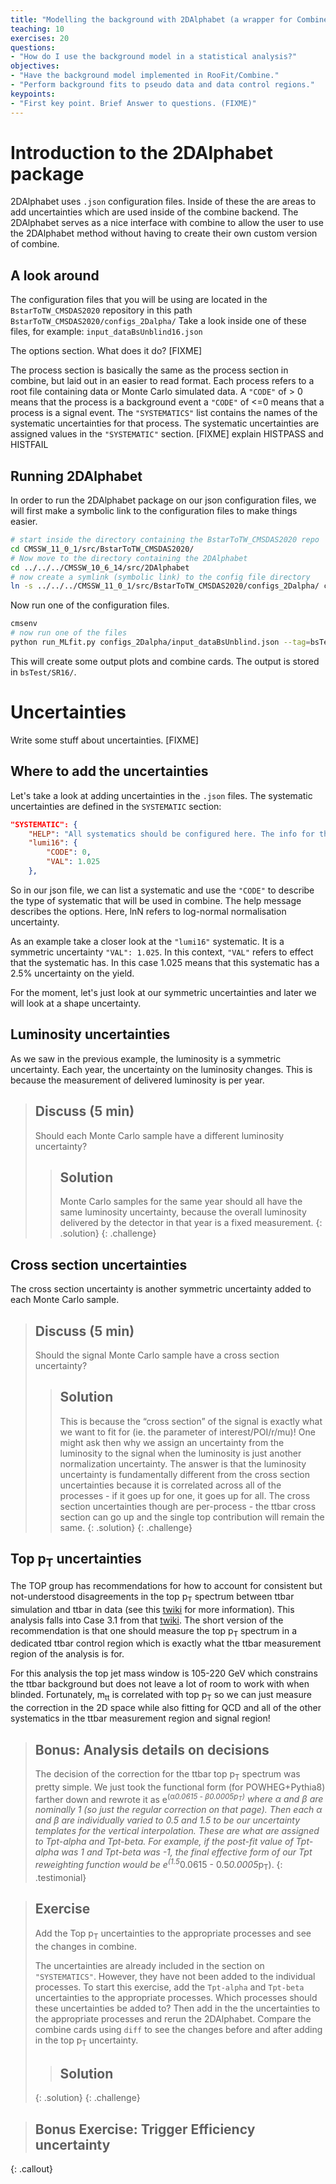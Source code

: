 ```yaml
---
title: "Modelling the background with 2DAlphabet (a wrapper for Combine)"
teaching: 10
exercises: 20
questions:
- "How do I use the background model in a statistical analysis?"
objectives:
- "Have the background model implemented in RooFit/Combine."
- "Perform background fits to pseudo data and data control regions."
keypoints:
- "First key point. Brief Answer to questions. (FIXME)"
---
```


# Introduction to the 2DAlphabet package

2DAlphabet uses `.json` configuration files. Inside of these the are areas to add uncertainties which are used 
inside of the combine backend. The 2DAlphabet serves as a nice interface with combine to allow the user to use 
the 2DAlphabet method without having to create their own custom version of combine.

## A look around

The configuration files that you will be using are located in the `BstarToTW_CMSDAS2020` repository in this path `BstarToTW_CMSDAS2020/configs_2Dalpha/`
Take a look inside one of these files, for example: `input_dataBsUnblind16.json`

The options section. What does it do? [FIXME]

The process section is basically the same as the process section in combine, but laid out in an easier to read format.
Each process refers to a root file containing data or Monte Carlo simulated data. A `"CODE"` of > 0 means that the process is a background event
a `"CODE"` of <=0 means that a process is a signal event. The `"SYSTEMATICS"` list contains the names of the systematic 
uncertainties for that process. The systematic uncertainties are assigned values in the `"SYSTEMATIC"` section. 
[FIXME] explain HISTPASS and HISTFAIL

## Running 2DAlphabet

In order to run the 2DAlphabet package on our json configuration files, we will first make a symbolic link to
the configuration files to make things easier. 

~~~bash
# start inside the directory containing the BstarToTW_CMSDAS2020 repo
cd CMSSW_11_0_1/src/BstarToTW_CMSDAS2020/
# Now move to the directory containing the 2DAlphabet
cd ../../../CMSSW_10_6_14/src/2DAlphabet
# now create a symlink (symbolic link) to the config file directory
ln -s ../../../CMSSW_11_0_1/src/BstarToTW_CMSDAS2020/configs_2Dalpha/ configs_2Dalpha
~~~

Now run one of the configuration files.

~~~bash
cmsenv
# now run one of the files 
python run_MLfit.py configs_2Dalpha/input_dataBsUnblind.json --tag=bsTest
~~~

This will create some output plots and combine cards. The output is stored in `bsTest/SR16/`.

# Uncertainties

Write some stuff about uncertainties. [FIXME]

## Where to add the uncertainties

Let's take a look at adding uncertainties in the `.json` files. The systematic uncertainties are defined in the `SYSTEMATIC` section:

~~~json
"SYSTEMATIC": {
    "HELP": "All systematics should be configured here. The info for them will be pulled for each process that calls each systematic. These are classified by codes 0 (symmetric, lnN), 1 (asymmetric, lnN), 2 (shape and in same file as nominal), 3 (shape and NOT in same file as nominal)",
    "lumi16": {
        "CODE": 0,
        "VAL": 1.025
    },
~~~

So in our json file, we can list a systematic and use the `"CODE"` to describe the type of systematic that will be used in combine.
The help message describes the options. Here, lnN refers to log-normal normalisation uncertainty.

As an example take a closer look at the `"lumi16"` systematic. It is a symmetric uncertainty `"VAL": 1.025`. In this context, 
`"VAL"` refers to effect that the systematic has. In this case 1.025 means that this systematic has a 2.5% uncertainty on the yield.

For the moment, let's just look at our symmetric uncertainties and later we will look at a shape uncertainty. 

## Luminosity uncertainties

As we saw in the previous example, the luminosity is a symmetric uncertainty. Each year, the uncertainty on the luminosity changes. This
is because the measurement of delivered luminosity is per year.


> ## Discuss (5 min)
> Should each Monte Carlo sample have a different luminosity uncertainty? 
>
> > ## Solution
> > Monte Carlo samples for the same year should all have the same luminosity uncertainty, because the overall luminosity delivered by the
> > detector in that year is a fixed measurement.
> {: .solution} 
{: .challenge}

## Cross section uncertainties

The cross section uncertainty is another symmetric uncertainty added to each Monte Carlo sample.

> ## Discuss (5 min)
> Should the signal Monte Carlo sample have a cross section uncertainty?
> > ## Solution
> > This is because the “cross section” of the signal is exactly what we want to fit for (ie. the parameter 
> > of interest/POI/r/mu)! One might ask then why we assign an uncertainty from the luminosity to the signal 
> > when the luminosity is just another normalization uncertainty. The answer is that the luminosity uncertainty 
> > is fundamentally different from the cross section uncertainties because it is correlated across all of 
> > the processes - if it goes up for one, it goes up for all. The cross section uncertainties though are 
> > per-process - the ttbar cross section can go up and the single top contribution will remain the same.
> {: .solution}
{: .challenge}

## Top p<sub>T</sub> uncertainties

The TOP group has recommendations for how to account for consistent but not-understood disagreements in the 
top p<sub>T</sub> spectrum between ttbar simulation and ttbar in data (see this 
[twiki](https://twiki.cern.ch/twiki/bin/viewauth/CMS/TopPtReweighting) for more information). This analysis 
falls into Case 3.1 from that [twiki](https://twiki.cern.ch/twiki/bin/viewauth/CMS/TopPtReweighting). The 
short version of the recommendation is that one should measure the top p<sub>T</sub> spectrum in a dedicated 
ttbar control region which is exactly what the ttbar measurement region of the analysis is for.  

For this analysis the top jet mass window is 105-220 GeV which constrains the ttbar background but does not 
leave a lot of room to work with when blinded. Fortunately, m<sub>tt</sub> is correlated with top p<sub>T</sub> 
so we can just measure the correction in the 2D space while also fitting for QCD and all of the other systematics 
in the ttbar measurement region and signal region!  

> ## Bonus: Analysis details on decisions
> The decision of the correction for the ttbar top p<sub>T</sub> spectrum was pretty simple. We just took the 
> functional form (for POWHEG+Pythia8) farther down and rewrote it as e<sup>(&alpha;*0.0615 - &beta;*0.0005*p<sub>T</sub>)</sup> 
> where &alpha; and &beta; are nominally 1 (so just the regular correction on that page). Then each &alpha; and 
> &beta; are individually varied to 0.5 and 1.5 to be our uncertainty templates for the vertical interpolation. 
> These are what are assigned to Tpt-alpha and Tpt-beta. For example, if the post-fit value of Tpt-alpha was 1 and Tpt-beta was -1, 
> the final effective form of our Tpt reweighting function would be e<sup>(1.5*0.0615 -  0.5*0.0005*p<sub>T</sub>)</sup>.
{: .testimonial}

> ## Exercise
> Add the Top p<sub>T</sub> uncertainties to the appropriate processes and see the changes in combine.
> 
> The uncertainties are already included in the section on `"SYSTEMATICS"`. However, they have not been
> added to the individual processes. To start this exercise, add the `Tpt-alpha` and `Tpt-beta` uncertainties
> to the appropriate processes. Which processes should these uncertainties be added to? Then add in the
> the uncertainties to the appropriate processes and rerun the 2DAlphabet. Compare the combine cards
> using `diff` to see the changes before and after adding in the top p<sub>T</sub> uncertainty.
> 
> > ## Solution
> > 
> {: .solution}
{: .challenge}


> ## Bonus Exercise: Trigger Efficiency uncertainty
>
>
{: .callout}




